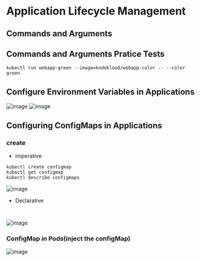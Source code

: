 # Application Lifecycle Management

## Commands and Arguments

## Commands and Arguments Pratice Tests
```
kubectl run webapp-green --image=kodekloud/webapp-color -- --color green
```
## Configure Environment Variables in Applications
![image](https://github.com/rlarudgkswkd/CKA_study/assets/48428850/d12abf5b-1cff-44b2-958b-0e42944e2cad)
![image](https://github.com/rlarudgkswkd/CKA_study/assets/48428850/d0074cb5-b6f1-4403-9b00-a2ac00476834)

## Configuring ConfigMaps in Applications
### create
  - imperative
  ```
  kubectl create configmap
  kubectl get configmap
  kubectl describe configmaps
  ```
  ![image](https://github.com/rlarudgkswkd/CKA_study/assets/48428850/b86b498f-93d0-4997-8f70-44a80a969706)

  - Declarative
  ```
    
  ```
  ![image](https://github.com/rlarudgkswkd/CKA_study/assets/48428850/8d4aa259-1f0d-45dd-836e-5184eb2749c5)

### ConfigMap in Pods(inject the configMap)
![image](https://github.com/rlarudgkswkd/CKA_study/assets/48428850/d7755076-51ee-4f15-b6fa-90143f717794)


